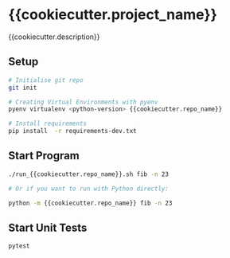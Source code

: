 # {{cookiecutter.project_name}}

{{cookiecutter.description}}

## Setup

```sh
# Initialise git repo
git init

# Creating Virtual Environments with pyenv
pyenv virtualenv <python-version> {{cookiecutter.repo_name}}

# Install requirements
pip install  -r requirements-dev.txt
```

## Start Program

```sh
./run_{{cookiecutter.repo_name}}.sh fib -n 23

# Or if you want to run with Python directly:

python -m {{cookiecutter.repo_name}} fib -n 23
```

## Start Unit Tests

```sh
pytest
```
